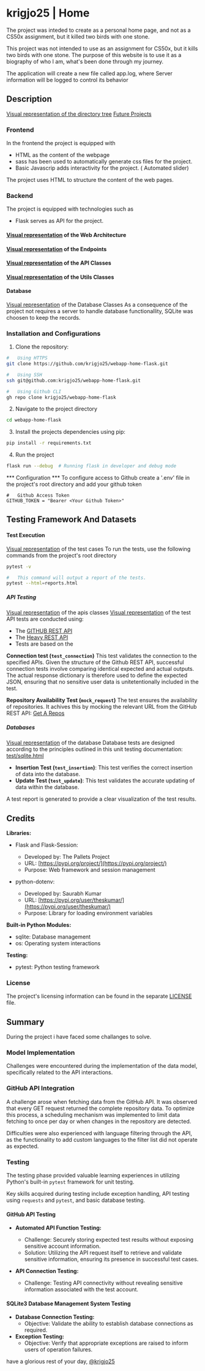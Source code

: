 # krigjo25 | Home
The project was inteded to create as a personal home page, and not as a CS50x assignment, but it killed two birds with one stone.

This project was not intended to use as an assignment for CS50x, but it kills two birds with one stone. The purpose of this website is to use it as a biography of who I am,  what's been done through my journey.

The application will create a new file called app.log, where Server information will be logged to control its behavior

## Description
[Visual representation of the directory tree](./model/directoryTree.md)
[Future Projects](https://github.com/users/krigjo25/projects/17)

###    Frontend
In the frontend the project is equipped with
* HTML as the content of the webpage
* sass has been used to automatically generate css files for the project.
* Basic Javascrip adds interactivity for the project. ( Automated slider)

The project uses HTML to structure the content of the web pages.

###   Backend
The project is equipped with technologies such as
-   Flask serves as API for the project.

#### [Visual representation](./model/system-architecture.md) of the Web Architecture

#### [Visual representation](./model/endpoints.md) of the Endpoints

#### [Visual representation](./model/apis.md) of the API Classes

#### [Visual representation](./model/utils.md) of the Utils Classes

#### Database
[Visual representation](./model/database.md) of the Database Classes
As a consequence of the project not requires a server to handle database functionallity, SQLite was choosen to keep the records.

### Installation and Configurations

1. Clone the repository:
```sh
#   Using HTTPS
git clone https://github.com/krigjo25/webapp-home-flask.git

#   Using SSH
ssh git@github.com:krigjo25/webapp-home-flask.git

#   Using Github CLI
gh repo clone krigjo25/webapp-home-flask
```

2. Navigate to the project directory
```sh
cd webapp-home-flask
```

3. Install the projects dependencies using pip:
```sh
pip install -r requirements.txt
```
4. Run the project
```sh
flask run --debug  # Running flask in developer and debug mode
```
*** Configuration ***
To configure access to Github create a '.env' file in the project's root directory and add your github token

```env
#   Github Access Token
GITHUB_TOKEN = "Bearer <Your Github Token>"
```

## Testing Framework And Datasets

####    Test Execution
[Visual representation](./model/testmodel.md) of the test cases
To run the tests, use the following commands from the project's root directory

```sh
pytest -v

#   This command will output a report of the tests.
pytest --html=reports.html
```

#####    API Testing
[Visual representation](./model/apis.md) of the apis classes
[Visual representation](./model/testmodel.md) of the test
API tests are conducted using:

- The [GITHUB REST API](https://docs.github.com/en/rest/users/users?apiVersion=2022-11-28)
- The [Heavy REST API](https://api.hevyapp.com/docs/)
- Tests are based on the 

**Connection test (`test_connection`)**
This test validates the connection to the specified APIs.
Given the structure of the Github REST API, successful
connection tests involve comparing identical expected and
actual outputs. The actual response dictionary is therefore
used to define the expected JSON, ensuring that no sensitive
user data is unitetentionally included in the test.

**Repository Availability Test (`mock_request`)**
The test ensures the availability of repositories.
It achives this by mocking the relevant URL from
the GitHub REST API: [Get A Repos](https://docs.github.com/en/rest/repos/repos?apiVersion=2022-11-28#get-a-repository)

#####    Databases
[Visual representation](./model/database.md) of the database
Database tests are designed according to the principles
outlined in this unit testing documentation: [test/sqlite.html](https://python-basics-tutorial.readthedocs.io/en/24.1.0/test/sqlite.html)

* **Insertion Test (`test_insertion`)**: This test verifies the correct insertion of data into the database.
* **Update Test (`test_update`)**: This test validates the accurate updating of data within the database.

A test report is generated to provide a clear visualization of the test results.

##   Credits
**Libraries:**

* Flask and Flask-Session:
    * Developed by: The Pallets Project
    * URL: [https://pypi.org/project/](https://pypi.org/project/)
    * Purpose: Web framework and session management

* python-dotenv:
    * Developed by: Saurabh Kumar
    * URL: [https://pypi.org/user/theskumar/](https://pypi.org/user/theskumar/)
    * Purpose: Library for loading environment variables

**Built-in Python Modules:**

* sqlite: Database management
* os: Operating system interactions

**Testing:**

* pytest: Python testing framework

###   License
The project's licensing information can be found in the separate [LICENSE](./license) file.


##  Summary

During the project i have faced some challanges to solve. 

###   Model Implementation
Challenges were encountered during the implementation of the data model, specifically related to the API interactions.

###   GitHub API Integration
A challenge arose when fetching data from the GitHub API. It was observed that every GET request returned the complete repository data. To optimize this process, a scheduling mechanism was implemented to limit data fetching to once per day or when changes in the repository are detected.

Difficulties were also experienced with language filtering through the API, as the functionality to add custom languages to the filter list did not operate as expected.

###   Testing
The testing phase provided valuable learning experiences in utilizing Python's built-in `pytest` framework for unit testing.

Key skills acquired during testing include exception handling, API testing using `requests` and `pytest`, and basic database testing.

####   GitHub API Testing
* **Automated API Function Testing:**
    * Challenge: Securely storing expected test results without exposing sensitive account information.
    * Solution: Utilizing the API request itself to retrieve and validate sensitive information, ensuring its presence in successful test cases.
  
* **API Connection Testing:**
    * Challenge: Testing API connectivity without revealing sensitive information associated with the test account.

####   SQLite3 Database Management System Testing
* **Database Connection Testing:**
    * Objective: Validate the ability to establish database connections as required.
* **Exception Testing:**
    * Objective: Verify that appropriate exceptions are raised to inform users of operation failures.


have a glorious rest of your day,
[@krigjo25](https://github.com/krigjo25)

